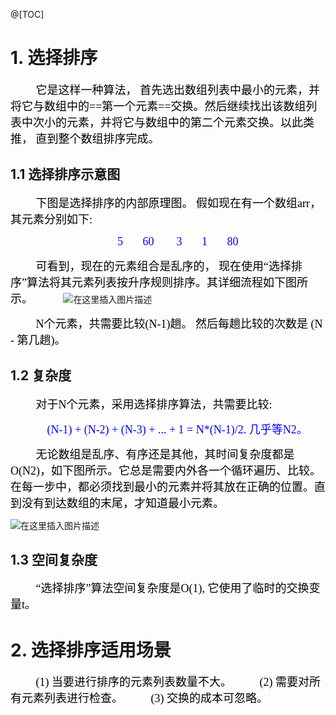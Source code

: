  @[TOC]
# 1. 选择排序
<font face="Lucida Console" size=4 color = black>&ensp;&ensp; &ensp;&ensp;它是这样一种算法， 首先选出数组列表中最小的元素，并将它与数组中的==第一个元素==交换。然后继续找出该数组列表中次小的元素，并将它与数组中的第二个元素交换。以此类推， 直到整个数组排序完成。</font>

## 1.1 选择排序示意图
<font face="Lucida Console" size=4 color = black>&ensp;&ensp; &ensp;&ensp;下图是选择排序的内部原理图。 假如现在有一个数组arr， 其元素分别如下: </font>

<font face="Lucida Console" size=4 color = blue>&ensp;&ensp; &ensp;&ensp;&ensp;&ensp; &ensp;&ensp;&ensp;&ensp; &ensp;&ensp;&ensp;&ensp; &ensp;&ensp;&ensp;5   &ensp;&ensp;&ensp;60  &ensp;&ensp;&ensp; 3  &ensp;&ensp;&ensp;1  &ensp;&ensp;&ensp;80</font>

<font face="Lucida Console" size=4 color = black>&ensp;&ensp; &ensp;&ensp;可看到，现在的元素组合是乱序的， 现在使用“选择排序”算法将其元素列表按升序规则排序。其详细流程如下图所示。</font>
<font face="Lucida Console" size=4 color = black>&ensp;&ensp; &ensp;&ensp;</font>
![在这里插入图片描述](https://img-blog.csdnimg.cn/20200826002246342.png?x-oss-process=image/watermark,type_ZmFuZ3poZW5naGVpdGk,shadow_10,text_aHR0cHM6Ly9ibG9nLmNzZG4ubmV0L2xpeGlhb2dhbmdfdGhlYW5zd2Vy,size_16,color_FFFFFF,t_70#pic_center)

<font face="Lucida Console" size=4 color = black>&ensp;&ensp; &ensp;&ensp;N个元素，共需要比较(N-1)趟。 然后每趟比较的次数是 (N - 第几趟)。</font>

## 1.2 复杂度
<font face="Lucida Console" size=4 color = black>&ensp;&ensp; &ensp;&ensp;对于N个元素，采用选择排序算法，共需要比较: </font>

<font face="Lucida Console" size=4 color = blue> &ensp;&ensp;&ensp;&ensp; &ensp;&ensp;(N-1) + (N-2) + (N-3) + \.\.\. + 1 = N*(N-1)/2. 几乎等N2。</font>

<font face="Lucida Console" size=4 color = black>&ensp;&ensp; &ensp;&ensp;无论数组是乱序、有序还是其他，其时间复杂度都是O(N2)，如下图所示。它总是需要内外各一个循环遍历、比较。在每一步中，都必须找到最小的元素并将其放在正确的位置。直到没有到达数组的末尾，才知道最小元素。</font>

![在这里插入图片描述](https://img-blog.csdnimg.cn/20200826004030688.png?x-oss-process=image/watermark,type_ZmFuZ3poZW5naGVpdGk,shadow_10,text_aHR0cHM6Ly9ibG9nLmNzZG4ubmV0L2xpeGlhb2dhbmdfdGhlYW5zd2Vy,size_16,color_FFFFFF,t_70#pic_center)
## 1.3 空间复杂度 
<font face="Lucida Console" size=4 color = black>&ensp;&ensp; &ensp;&ensp;“选择排序”算法空间复杂度是O(1), 它使用了临时的交换变量t。</font>
# 2. 选择排序适用场景
<font face="Lucida Console" size=4 color = black>&ensp;&ensp; &ensp;&ensp;(1) 当要进行排序的元素列表数量不大。</font>
<font face="Lucida Console" size=4 color = black>&ensp;&ensp; &ensp;&ensp;(2) 需要对所有元素列表进行检查。</font>
<font face="Lucida Console" size=4 color = black>&ensp;&ensp; &ensp;&ensp;(3) 交换的成本可忽略。</font>
